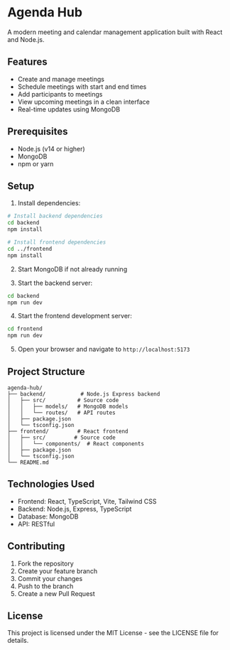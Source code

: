 # Agenda Hub

A modern meeting and calendar management application built with React and Node.js.

## Features

- Create and manage meetings
- Schedule meetings with start and end times
- Add participants to meetings
- View upcoming meetings in a clean interface
- Real-time updates using MongoDB

## Prerequisites

- Node.js (v14 or higher)
- MongoDB
- npm or yarn

## Setup

1. Install dependencies:
```bash
# Install backend dependencies
cd backend
npm install

# Install frontend dependencies
cd ../frontend
npm install
```

2. Start MongoDB if not already running

3. Start the backend server:
```bash
cd backend
npm run dev
```

4. Start the frontend development server:
```bash
cd frontend
npm run dev
```

5. Open your browser and navigate to `http://localhost:5173`

## Project Structure

```
agenda-hub/
├── backend/           # Node.js Express backend
│   ├── src/          # Source code
│   │   ├── models/   # MongoDB models
│   │   └── routes/   # API routes
│   ├── package.json
│   └── tsconfig.json
├── frontend/         # React frontend
│   ├── src/         # Source code
│   │   └── components/  # React components
│   ├── package.json
│   └── tsconfig.json
└── README.md
```

## Technologies Used

- Frontend: React, TypeScript, Vite, Tailwind CSS
- Backend: Node.js, Express, TypeScript
- Database: MongoDB
- API: RESTful

## Contributing

1. Fork the repository
2. Create your feature branch
3. Commit your changes
4. Push to the branch
5. Create a new Pull Request

## License

This project is licensed under the MIT License - see the LICENSE file for details.